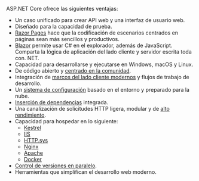 ASP.NET Core ofrece las siguientes ventajas:

* Un caso unificado para crear API web y una interfaz de usuario web.
* Diseñado para la capacidad de prueba.
* [Razor Pages](xref:razor-pages/index) hace que la codificación de escenarios centrados en páginas sean más sencillos y productivos.
* [Blazor](xref:blazor/index) permite usar C# en el explorador, además de JavaScript. Comparta la lógica de aplicación del lado cliente y servidor escrita toda con. NET.
* Capacidad para desarrollarse y ejecutarse en Windows, macOS y Linux.
* De código abierto y [centrado en la comunidad](https://live.asp.net/).
* Integración de [marcos del lado cliente modernos](xref:blazor/index) y flujos de trabajo de desarrollo.
* Un [sistema de configuración](xref:fundamentals/configuration/index) basado en el entorno y preparado para la nube.
* [Inserción de dependencias](xref:fundamentals/dependency-injection) integrada.
* Una canalización de solicitudes HTTP ligera, modular y de [alto rendimiento](https://github.com/aspnet/benchmarks).
* Capacidad para hospedar en lo siguiente:
  * [Kestrel](xref:fundamentals/servers/kestrel)
  * [IIS](xref:host-and-deploy/iis/index)
  * [HTTP.sys](xref:fundamentals/servers/httpsys)
  * [Nginx](xref:host-and-deploy/linux-nginx)
  * [Apache](xref:host-and-deploy/linux-apache)
  * [Docker](xref:host-and-deploy/docker/index)
* [Control de versiones en paralelo](/dotnet/standard/choosing-core-framework-server#a-need-for-side-by-side-of-net-versions-per-application-level).
* Herramientas que simplifican el desarrollo web moderno.
